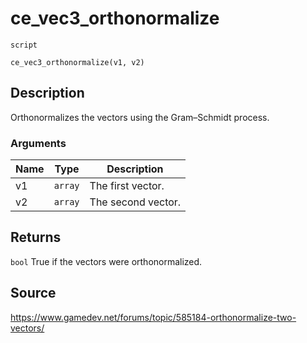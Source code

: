 # ce_vec3_orthonormalize
`script`
```gml
ce_vec3_orthonormalize(v1, v2)
```

## Description
Orthonormalizes the vectors using the Gram–Schmidt process.

### Arguments
| Name | Type | Description |
| ---- | ---- | ----------- |
| v1 | `array` | The first vector. |
| v2 | `array` | The second vector. |

## Returns
`bool` True if the vectors were orthonormalized.

## Source
https://www.gamedev.net/forums/topic/585184-orthonormalize-two-vectors/